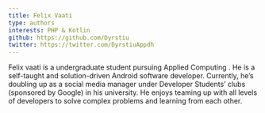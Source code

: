 ```yaml
---
title: Felix Vaati
type: authors
interests: PHP & Kotlin
github: https://github.com/Dyrstiu
twitter: https://twitter.com/DyrstiuAppdh 
---
```

Felix vaati  is a undergraduate student pursuing Applied Computing . He is a self-taught and solution-driven Android software developer. Currently, he’s doubling up as a social media manager under Developer Students’ clubs (sponsored by Google) in his university. He enjoys teaming up with all levels of developers to solve complex problems and learning from each other.